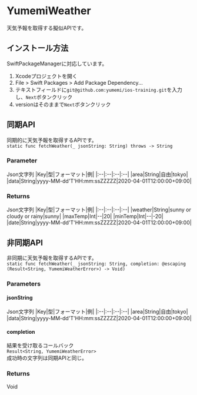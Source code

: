 # YumemiWeather
天気予報を取得する擬似APIです。

## インストール方法
SwiftPackageManagerに対応しています。

1. Xcodeプロジェクトを開く
1. File > Swift Packages > Add Package Dependency...
1. テキストフィールドに`git@github.com:yumemi/ios-training.git`を入力し、`Next`ボタンクリック
1. versionはそのままで`Next`ボタンクリック

## 同期API
同期的に天気予報を取得するAPIです。  
`static func fetchWeather(_ jsonString: String) throws -> String`

### Parameter
Json文字列
|Key|型|フォーマット|例|
|:--|:--|:--|:--|
|area|String|自由|tokyo|
|data|String|yyyy-MM-dd'T'HH:mm:ssZZZZZ|2020-04-01T12:00:00+09:00|

### Returns
Json文字列
|Key|型|フォーマット|例|
|:--|:--|:--|:--|
|weather|String|sunny or cloudy or rainy|sunny|
|maxTemp|Int|--|20|
|minTemp|Int|--|-20|
|date|String|yyyy-MM-dd'T'HH:mm:ssZZZZZ|2020-04-01T12:00:00+09:00|

## 非同期API
非同期に天気予報を取得するAPIです。  
`static func fetchWeather(_ jsonString: String, completion: @escaping (Result<String, YumemiWeatherError>) -> Void)`

### Parameters
#### jsonString
Json文字列
|Key|型|フォーマット|例|
|:--|:--|:--|:--|
|area|String|自由|tokyo|
|data|String|yyyy-MM-dd'T'HH:mm:ssZZZZZ|2020-04-01T12:00:00+09:00|

#### completion
結果を受け取るコールバック  
`Result<String, YumemiWeatherError>`  
成功時の文字列は同期APIと同じ。

### Returns
Void
